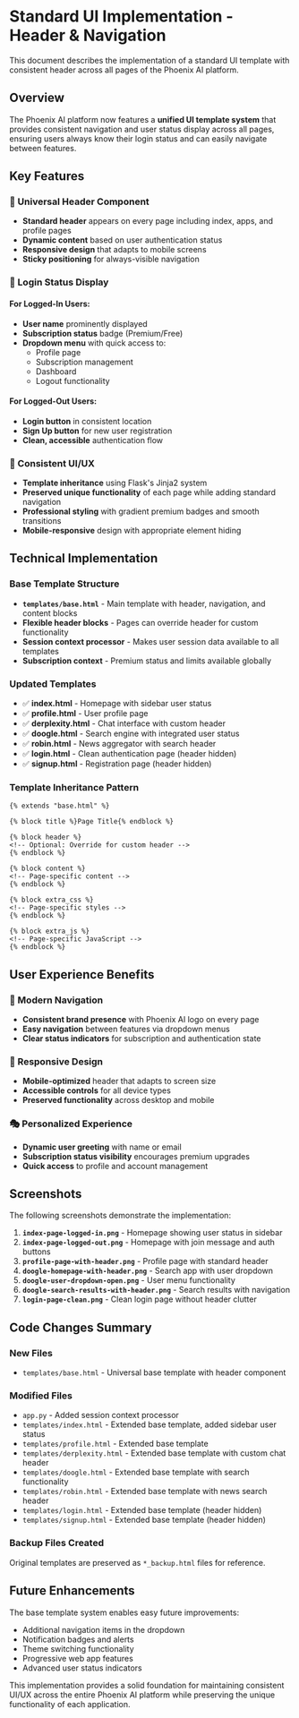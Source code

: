 # Standard UI Implementation - Header & Navigation

This document describes the implementation of a standard UI template with consistent header across all pages of the Phoenix AI platform.

## Overview

The Phoenix AI platform now features a **unified UI template system** that provides consistent navigation and user status display across all pages, ensuring users always know their login status and can easily navigate between features.

## Key Features

### 🎯 Universal Header Component
- **Standard header** appears on every page including index, apps, and profile pages
- **Dynamic content** based on user authentication status
- **Responsive design** that adapts to mobile screens
- **Sticky positioning** for always-visible navigation

### 👤 Login Status Display

#### For Logged-In Users:
- **User name** prominently displayed
- **Subscription status** badge (Premium/Free)
- **Dropdown menu** with quick access to:
  - Profile page
  - Subscription management
  - Dashboard
  - Logout functionality

#### For Logged-Out Users:
- **Login button** in consistent location
- **Sign Up button** for new user registration
- **Clean, accessible** authentication flow

### 🎨 Consistent UI/UX
- **Template inheritance** using Flask's Jinja2 system
- **Preserved unique functionality** of each page while adding standard navigation
- **Professional styling** with gradient premium badges and smooth transitions
- **Mobile-responsive** design with appropriate element hiding

## Technical Implementation

### Base Template Structure
- **`templates/base.html`** - Main template with header, navigation, and content blocks
- **Flexible header blocks** - Pages can override header for custom functionality
- **Session context processor** - Makes user session data available to all templates
- **Subscription context** - Premium status and limits available globally

### Updated Templates
- ✅ **index.html** - Homepage with sidebar user status
- ✅ **profile.html** - User profile page
- ✅ **derplexity.html** - Chat interface with custom header
- ✅ **doogle.html** - Search engine with integrated user status
- ✅ **robin.html** - News aggregator with search header
- ✅ **login.html** - Clean authentication page (header hidden)
- ✅ **signup.html** - Registration page (header hidden)

### Template Inheritance Pattern
```jinja2
{% extends "base.html" %}

{% block title %}Page Title{% endblock %}

{% block header %}
<!-- Optional: Override for custom header -->
{% endblock %}

{% block content %}
<!-- Page-specific content -->
{% endblock %}

{% block extra_css %}
<!-- Page-specific styles -->
{% endblock %}

{% block extra_js %}
<!-- Page-specific JavaScript -->
{% endblock %}
```

## User Experience Benefits

### 🚀 Modern Navigation
- **Consistent brand presence** with Phoenix AI logo on every page
- **Easy navigation** between features via dropdown menus
- **Clear status indicators** for subscription and authentication state

### 📱 Responsive Design
- **Mobile-optimized** header that adapts to screen size
- **Accessible controls** for all device types
- **Preserved functionality** across desktop and mobile

### 🎭 Personalized Experience
- **Dynamic user greeting** with name or email
- **Subscription status visibility** encourages premium upgrades
- **Quick access** to profile and account management

## Screenshots

The following screenshots demonstrate the implementation:

1. **`index-page-logged-in.png`** - Homepage showing user status in sidebar
2. **`index-page-logged-out.png`** - Homepage with join message and auth buttons
3. **`profile-page-with-header.png`** - Profile page with standard header
4. **`doogle-homepage-with-header.png`** - Search app with user dropdown
5. **`doogle-user-dropdown-open.png`** - User menu functionality
6. **`doogle-search-results-with-header.png`** - Search results with navigation
7. **`login-page-clean.png`** - Clean login page without header clutter

## Code Changes Summary

### New Files
- `templates/base.html` - Universal base template with header component

### Modified Files
- `app.py` - Added session context processor
- `templates/index.html` - Extended base template, added sidebar user status
- `templates/profile.html` - Extended base template
- `templates/derplexity.html` - Extended base template with custom chat header
- `templates/doogle.html` - Extended base template with search functionality
- `templates/robin.html` - Extended base template with news search header
- `templates/login.html` - Extended base template (header hidden)
- `templates/signup.html` - Extended base template (header hidden)

### Backup Files Created
Original templates are preserved as `*_backup.html` files for reference.

## Future Enhancements

The base template system enables easy future improvements:
- Additional navigation items in the dropdown
- Notification badges and alerts
- Theme switching functionality
- Progressive web app features
- Advanced user status indicators

This implementation provides a solid foundation for maintaining consistent UI/UX across the entire Phoenix AI platform while preserving the unique functionality of each application.